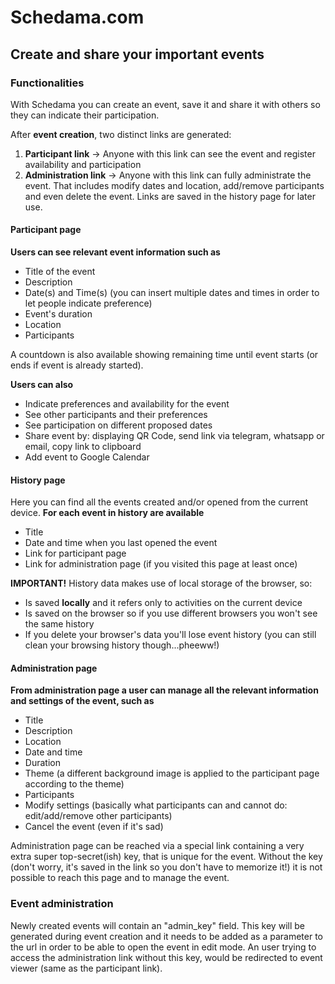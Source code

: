 # Schedama.com #
## Create and share your important events ##

### Functionalities ###
With Schedama you can create an event, save it and share it with others so they can indicate their participation.

After **event creation**, two distinct links are generated:
1. **Participant link**     -> Anyone with this link can see the event and register availability and participation
2. **Administration link**  -> Anyone with this link can fully administrate the event. That includes modify dates and location, add/remove participants and even delete the event.
Links are saved in the history page for later use.


#### Participant page ####
**Users can see relevant event information such as**
- Title of the event
- Description
- Date(s) and Time(s) (you can insert multiple dates and times in order to let people indicate preference)
- Event's duration
- Location
- Participants

A countdown is also available showing remaining time until event starts (or ends if event is already started).

**Users can also**
- Indicate preferences and availability for the event
- See other participants and their preferences
- See participation on different proposed dates
- Share event by: displaying QR Code, send link via telegram, whatsapp or email, copy link to clipboard
- Add event to Google Calendar


#### History page ####
Here you can find all the events created and/or opened from the current device.
**For each event in history are available**
- Title
- Date and time when you last opened the event
- Link for participant page
- Link for administration page (if you visited this page at least once)

**IMPORTANT!** History data makes use of local storage of the browser, so:
- Is saved **locally** and it refers only to activities on the current device
- Is saved on the browser so if you use different browsers you won't see the same history
- If you delete your browser's data you'll lose event history (you can still clean your browsing history though...pheeww!)


#### Administration page ####
**From administration page a user can manage all the relevant information and settings of the event, such as**
- Title
- Description
- Location
- Date and time
- Duration
- Theme (a different background image is applied to the participant page according to the theme)
- Participants
- Modify settings (basically what participants can and cannot do: edit/add/remove other participants)
- Cancel the event (even if it's sad)

Administration page can be reached via a special link containing a very extra super top-secret(ish) key, that is unique for the event.
Without the key (don't worry, it's saved in the link so you don't have to memorize it!) it is not possible to reach this page and to manage the event.

### Event administration ###
Newly created events will contain an "admin_key" field.
This key will be generated during event creation and it needs to be added as a parameter to the url in order to be able to open the event in edit mode.
An user trying to access the administration link without this key, would be redirected to event viewer (same as the participant link).